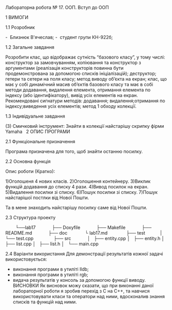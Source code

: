 Лабораторна робота № 17. 
ООП. Вступ до ООП

1 ВИМОГИ 

1.1 Розробник 

-  Близнюк В'ячеслав; 
-  студент групи КН-922б; 

1.2 Загальне завдання 

Розробити клас, що відображає сутність “базового класу”, у тому числі:
конструктор за замовчуванням, копіювання та конструктор з аргументами (реалізація
конструкторів повинна бути продемонстрована за допомогою списків ініціалізацій); деструктор;
гетери та сетери на поля класу;
метод виводу об’єкта на екран;
клас, що має у собі динамічний масив об’єктів базового класу та має в собі методи
додавання, видалення елемента, отримання елемента по індексу (або ідентифікатору),
вивід усіх елементів на екран.
Рекомендовані сигнатури методів:
додавання; видалення;отримання по індексу;виведення усіх елементів;
метод 1 обходу колекції.

1.3 Індивідуальне завдання 

(3) Смичковий інструмент:
Знайти в колекції найстарішу скрипку фірми Yamaha
 
2 ОПИС ПРОГРАМИ 

2.1 Функціональне призначення 

Програма призначена для того, щоб знайти останню посилку.
   

2.2 Основна функція         

Опис роботи (Кратко): 

1)Оголошеня 4 нових класів.
2)Оголошення контейнеру.
3)Виклик функцій додавання до списку 4 рази.
4)Вивод посилок на екран.
5)Видалення посилки зі списку.
6)Пошук посилки зі списку.
7)Пошук найстарішої постлки від Нової Пошти.

Та в мене знаходить найстарішу посилку саме від Нової Пошти.

2.3 Структура проекту 

        └──lab17 
            ├── Doxyfile 
            ├── Makefile 
            ├── README.md 
            ├── doc  
            └ lab17.md  
            ├── test
            |  └── test.cpp   
            ├── src 
            │   ├── entity.cpp
            │   ├── entity.h
            │   ├── list.cpp
            │   ├── list.h
            │   └── main.cpp

 
2.4 Варіанти використання
Для демонстрації результатів кожної задачі використовується:
- виконання програми в утиліті lldb;
- виконання програми в утиліті rgb;
- видача результатів у консоль за допомогою функції виводу.
 
 
ВИСНОВКИ
Як висновок можу сказати, що при  виконанні даної лабораторної роботи я зробив перехід з С на С++, та навчися використовувати класи та оператори над ними, вдосконалив знання списків та функцій над ними.
